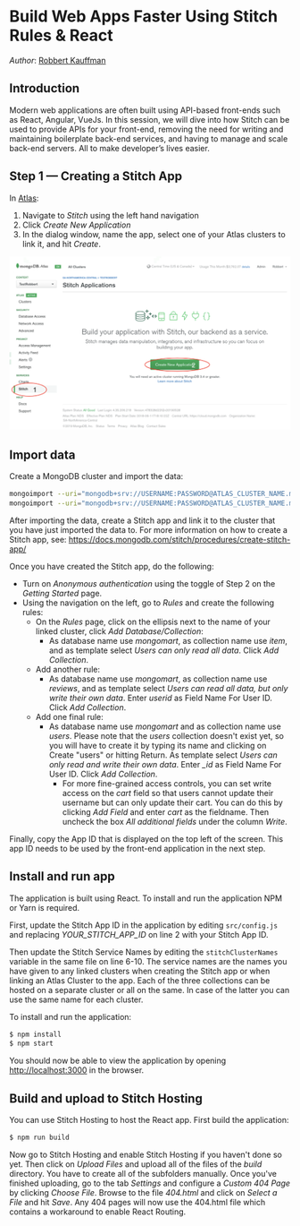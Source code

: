 # Build Web Apps Faster Using Stitch Rules & React
_Author_: [Robbert Kauffman](mailto:robbert.kauffman@mongodb.com)

## Introduction

Modern web applications are often built using API-based front-ends such as React, Angular, VueJs. In this session, we will dive into how Stitch can be used to provide APIs for your front-end, removing the need for writing and maintaining boilerplate back-end services, and having to manage and scale back-end servers. All to make developer’s lives easier.

## Step 1 — Creating a Stitch App

In [Atlas](https://cloud.mongodb.com):
1. Navigate to _Stitch_ using the left hand navigation
2. Click _Create New Application_
3. In the dialog window, name the app, select one of your Atlas clusters to link it, and hit _Create_.

![Stitch Application](images/step1.png "Atlas interface — Stitch")

## Import data

Create a MongoDB cluster and import the data:
```bash
mongoimport --uri="mongodb+srv://USERNAME:PASSWORD@ATLAS_CLUSTER_NAME.mongodb.net/mongomart" -c reviews --file=data/reviews.json
mongoimport --uri="mongodb+srv://USERNAME:PASSWORD@ATLAS_CLUSTER_NAME.mongodb.net/mongomart" -c item --file=data/item.json
```

After importing the data, create a Stitch app and link it to the cluster that you have just imported 
the data to. For more information on how to create a Stitch app, see: 
https://docs.mongodb.com/stitch/procedures/create-stitch-app/

Once you have created the Stitch app, do the following:
- Turn on *Anonymous authentication* using the toggle of Step 2 on the *Getting Started* page.
- Using the navigation on the left, go to *Rules* and create the following rules:
  - On the *Rules* page, click on the ellipsis next to the name of your linked cluster, click *Add 
    Database/Collection*:
    - As database name use *mongomart*, as collection name use *item*, and as template select *Users 
      can only read all data*. Click *Add Collection*.
  - Add another rule:
    - As database name use *mongomart*, as collection name use *reviews*, and as template select 
      *Users can read all data, but only write their own data*. Enter *userid* as Field Name For User 
      ID. Click *Add Collection*.
  - Add one final rule:
    - As database name use *mongomart* and as collection name use *users*. Please note that the 
      *users* collection doesn't exist yet, so you will have to create it by typing its name and 
      clicking on Create "users" or hitting Return. As template select *Users can only read and 
      write their own data*. Enter *_id* as Field Name For User ID. Click *Add Collection*.
      - For more fine-grained access controls, you can set write access on the *cart* field so that
        users cannot update their username but can only update their cart. You can do this by 
        clicking *Add Field* and enter *cart* as the fieldname. Then uncheck the box *All additional
        fields* under the column *Write*.

Finally, copy the App ID that is displayed on the top left of the screen. This app ID needs to be 
used by the front-end application in the next step.

## Install and run app

The application is built using React. To install and run the application NPM or Yarn is required.

First, update the Stitch App ID in the application by editing `src/config.js` and replacing 
*YOUR_STITCH_APP_ID* on line 2 with your Stitch App ID.

Then update the Stitch Service Names by editing the `stitchClusterNames` variable in the same file 
on line 6-10. The service names are the names you have given to any linked clusters when creating 
the Stitch app or when linking an Atlas Cluster to the app. Each of the three collections can be 
hosted on a separate cluster or all on the same. In case of the latter you can use the same name 
for each cluster.

To install and run the application:

```bash
$ npm install
$ npm start
```

You should now be able to view the application by opening [http://localhost:3000](http://localhost:3000) 
in the browser.

## Build and upload to Stitch Hosting

You can use Stitch Hosting to host the React app. First build the application:

```bash
$ npm run build
```

Now go to Stitch Hosting and enable Stitch Hosting if you haven't done so yet. Then click on *Upload 
Files* and upload all of the files of the *build* directory. You have to create all of the subfolders
manually. Once you've finished uploading, go to the tab *Settings* and configure a *Custom 404 Page* 
by clicking *Choose File*. Browse to the file *404.html* and click on *Select a File* and hit *Save*. 
Any 404 pages will now use the 404.html file which contains a workaround to enable React Routing.
